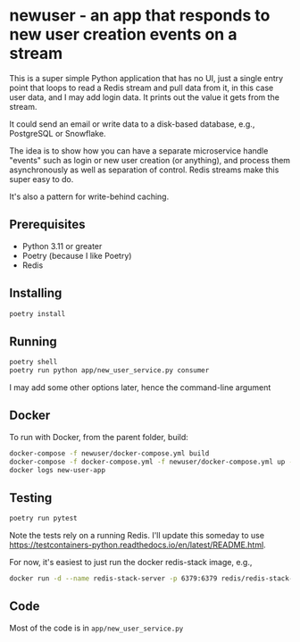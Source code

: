 # newuser - an app that responds to new user creation events on a stream

This is a super simple Python application that has no UI, just a single entry point that loops to read a Redis stream
and pull data from it, in this case user data, and I may add login data. It prints out the value it gets from the stream.

It could send an email or write data to a disk-based database, e.g., PostgreSQL or Snowflake.

The idea is to show how you can have a separate microservice handle "events" such as login or new user creation (or anything),
and process them asynchronously as well as separation of control. Redis streams make this super easy to do.

It's also a pattern for write-behind caching.

## Prerequisites

- Python 3.11 or greater
- Poetry (because I like Poetry)
- Redis

## Installing

```bash
poetry install
```

## Running
```bash
poetry shell
poetry run python app/new_user_service.py consumer
```

I may add some other options later, hence the command-line argument

## Docker
To run with Docker, from the parent folder, build:
```bash
docker-compose -f newuser/docker-compose.yml build
docker-compose -f docker-compose.yml -f newuser/docker-compose.yml up -d
docker logs new-user-app
```

## Testing
```bash
poetry run pytest
```

Note the tests rely on a running Redis. I'll update this someday to use https://testcontainers-python.readthedocs.io/en/latest/README.html.

For now, it's easiest to just run the docker redis-stack image, e.g.,
```bash
docker run -d --name redis-stack-server -p 6379:6379 redis/redis-stack-server:latest
```

## Code
Most of the code is in `app/new_user_service.py`
